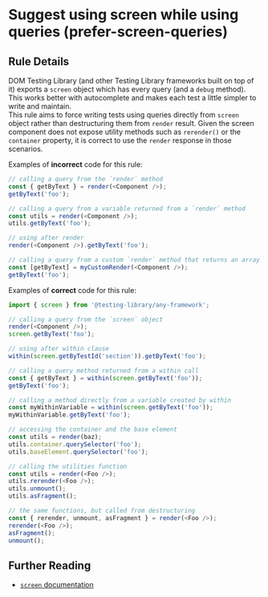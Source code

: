 # Suggest using screen while using queries (prefer-screen-queries)

## Rule Details

DOM Testing Library (and other Testing Library frameworks built on top of it) exports a `screen` object which has every query (and a `debug` method). This works better with autocomplete and makes each test a little simpler to write and maintain.  
This rule aims to force writing tests using queries directly from `screen` object rather than destructuring them from `render` result. Given the screen component does not expose utility methods such as `rerender()` or the `container` property, it is correct to use the `render` response in those scenarios.

Examples of **incorrect** code for this rule:

```js
// calling a query from the `render` method
const { getByText } = render(<Component />);
getByText('foo');

// calling a query from a variable returned from a `render` method
const utils = render(<Component />);
utils.getByText('foo');

// using after render
render(<Component />).getByText('foo');

// calling a query from a custom `render` method that returns an array
const [getByText] = myCustomRender(<Component />);
getByText('foo');
```

Examples of **correct** code for this rule:

```js
import { screen } from '@testing-library/any-framework';

// calling a query from the `screen` object
render(<Component />);
screen.getByText('foo');

// using after within clause
within(screen.getByTestId('section')).getByText('foo');

// calling a query method returned from a within call
const { getByText } = within(screen.getByText('foo'));
getByText('foo');

// calling a method directly from a variable created by within
const myWithinVariable = within(screen.getByText('foo'));
myWithinVariable.getByText('foo');

// accessing the container and the base element
const utils = render(baz);
utils.container.querySelector('foo');
utils.baseElement.querySelector('foo');

// calling the utilities function
const utils = render(<Foo />);
utils.rerender(<Foo />);
utils.unmount();
utils.asFragment();

// the same functions, but called from destructuring
const { rerender, unmount, asFragment } = render(<Foo />);
rerender(<Foo />);
asFragment();
unmount();
```

## Further Reading

- [`screen` documentation](https://testing-library.com/docs/dom-testing-library/api-queries#screen)
